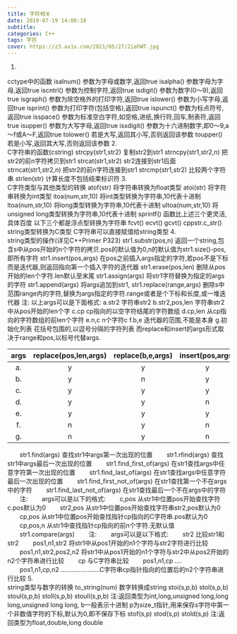 ```yaml
---
title: 字符相关
date: 2019-07-19 14:08:18
subtitle:
categories: C++
tags: 字符
cover: https://z3.ax1x.com/2021/05/27/2iahWT.jpg
---
```

1.  
cctype中的函数
isalnum() 参数为字母或数字,返回true
isalpha() 参数字母为字母,返回true
iscntrl() 参数为控制字符,返回true
isdigit() 参数为数字(0～9),返回true
isgraph() 参数为除空格外的打印字符,返回true
islower() 参数为小写字母,返回true
isprint() 参数为打印字符(包括空格),返回true
ispunct() 参数为标点符号,返回true
isspace() 参数为标准空白字符,如空格,进纸,换行符,回车,制表符,返回true
isupper() 参数为大写字母,返回true
isxdigit() 参数为十六进制数字,即0～9,a～f或A～F,返回true
tolower() 若是大写,返回其小写,否则返回该参数
toupper() 若是小写,返回其大写,否则返回该参数
2.  
C字符串的函数(cstring)
strcpy(str1,str2)  复制str2到str1
strncpy(str1,str2,n) 把str2的前n字符拷贝到str1
strcat(str1,str2)  str2连接到str1后面
strncat(str1,str2,n) 把str2的前n字符连接到str1
strcmp(str1,str2) 比较两个字符串
strlen(str) 计算长度不包括结束标识符
3.  
C字符类型与其他类型的转换
atof(str) 将字符串转换为float类型
atoi(str) 将字符串转换为int类型
itoa(num,str,10) 将int类型转换为字符串,10代表十进制
ltoa(num,str,10) 将long类型转换为字符串,10代表十进制
ultoa(num,str,10) 将unsigned long类型转换为字符串,10代表十进制
sprintf() 函数比上述三个更灵活,具体百度
以下三个都是浮点型转换为字符串
fcvt()
ecvt()
gcvt()
cppstr.c_str() string类型转换为C类型
C字符串可以直接赋值给string类型
4.  
string类型的操作(详见C++Primer P323)
str1.substr(pos,n) 返回一个string,包含s中从pos开始的n个字符的拷贝.pos的默认值为0,n的默认值为str1.size()-pos,即所有字符
str1.insert(pos,args) 在pos之前插入args指定的字符,若pos不是下标而是迭代器,则返回指向第一个插入字符的迭代器
str1.erase(pos,len) 删除从pos开始的len个字符.len默认至末尾
str1.assign(args) 将str1字符替换为指定的args的字符
str1.append(args) 将args追加到str1,
str1.replace(range,args) 删除s中范围range内的字符,替换为args指定的字符.range或者是个下标和长度,或一堆迭代器
注:
以上args可以是下面格式:
a.str2  字符串str2
b.str2,pos,len 字符串str2中从pos开始的len个字
c.cp cp指向的以空字符结尾的字符数组
d.cp,len 从cp指向的字符数组的前len个字符
e.n,c n个字符c
f.b,e 迭代器的范围,不能是本身
g.初始化列表 花括号包围的,以逗号分隔的字符列表
而replace和insert的args形式取决于range和pos,以标号代替args.

| args | replace(pos,len,args) | replace(b,e,args) | insert(pos,args) | insert(iter,args) |
| :-: | :-: | :-: | :-: | :-: |
| a. | y | y | y | n|
| b. | y | n | y | n|
| c. | y | y | y | n|
| d. | y | y | n | n|
| e. | y | y | y | y|
| f. | n | y | n | y|
| g. | n | y | n | y|

　　str1.find(args) 查找str1中args第一次出现的位置
　　str1.rfind(args) 查找str1中args最后一次出现的位置
　　str1.find_first_of(args) 在str1查找args中任意字符第一次出现的位置
　　str1.find_last_of(args) 在str1查找args中任意字符最后一次出现的位置
　　str1.find_first_not_of(args) 在str1查找第一个不在args中的字符
　　str1.find_last_not_of(args) 在str1查找最后一个不在args中的字符
　　注:
　　args可以是以下的格式:
　　c,pos  从str1中位置pos开始查找字符c.pos默认为0
　　str2,pos 从str1中位置pos开始查找字符串str2,pos默认为0
　　cp,pos 从str1中位置pos开始查找指针cp指向的C字符串.pos默认为0
　　cp,pos,n 从str1中查找指针cp指向的前n个字符.无默认值
　　str1.compare(args)
　　注:
　　args可以是以下格式:
　　str2 比较str1和str2
　　pos1,n1,str2 将str1中从pos1开始的n1个字符与str2字符进行比较
　　pos1,n1,str2,pos2,n2 将str1中从pos1开始的n1个字符与str2中从pos2开始的n2个字符串进行比较
　　cp 与C字符串比较
　　pos1,n1,cp ....
　　pos1,n1,cp,n2 ......................C字符串cp指针指向的位置后的n2个字符串进行比较
5.  
string类型与数字的转换
to_string(num) 数字转换成string
stoi(s,p,b)
stol(s,p,b)
stoul(s,p,b)
stoll(s,p,b)
stoull(s,p,b)
注:返回类型为int,long,unsigned long,long long,unsigned long long,
   b一般表示十进制
   p为size_t指针,用来保存s字符中第一个非数值字符的下标,默认为0,即不保存下标
stof(s,p)
stod(s,p)
stold(s,p)
注:返回类型为float,double,long double
